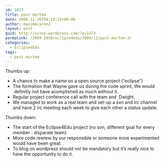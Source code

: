 ```yaml
---
id: 1473
title: post mortem
date: 2009-11-26T04:10:23+00:00
author: maximecaron2
layout: post
guid: http://ucosp.wordpress.com/?p=1473
permalink: /2009-2010/eclipse4edu/2009/11/post-mortem-3/
categories:
  - Eclipse4Edu
tags:
  - post mortem
---
```

Thumbs up:

  * A chance to make a name on a open source project (&#8220;eclipse&#8221;)
  * The formation that Wayne gave us during the code sprint, We would  definitly not have acomplished as much without it.
  * Regular project conference call with the team and  Dwight.
  * We managed to work as a real team and set-up a svn and irc channel and have 2 irc meeting each week to give each other a status update.

Thumbs down:

  * The start of the Eclipse4Edu project (no svn, different goal for every member : disparate team)
  * More code rewiew by our responsible or someone more experimented would have been great.
  * To blog on wordpress should not be mandatory but it&#8217;s really nice to have the opportunity to do it.